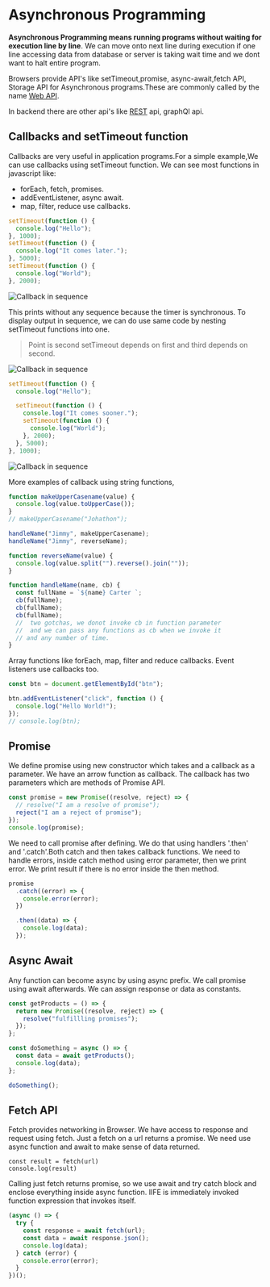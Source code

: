 # Asynchronous Programming

**Asynchronous Programming means running programs without waiting for
execution line by line**. We can move onto next line during execution
if one line accessing data from database or server is taking wait time and we dont want to halt entire program.

Browsers provide API's like setTimeout,promise, async-await,fetch API, Storage API
for Asynchronous programs.These are commonly called by the name [Web API](https://en.wikipedia.org/wiki/Web_API).

In backend there are other api's like [REST](https://en.wikipedia.org/wiki/Representational_state_transfer) api, graphQl api.

## Callbacks and setTimeout function

Callbacks are very useful in application programs.For a simple example,We can use callbacks using setTimeout function. We can see most functions in javascript like:

- forEach, fetch, promises.
- addEventListener, async await.
- map, filter, reduce use callbacks.

```js
setTimeout(function () {
  console.log("Hello");
}, 1000);
setTimeout(function () {
  console.log("It comes later.");
}, 5000);
setTimeout(function () {
  console.log("World");
}, 2000);
```

![Callback in sequence](/images/callback.png)

This prints without any sequence because the timer is synchronous. To display output in sequence, we can do use same code by nesting setTimeout functions into one.

> Point is second setTimeout depends on first and third depends on second.

![Callback in sequence](/images/sequence.png)

```js
setTimeout(function () {
  console.log("Hello");

  setTimeout(function () {
    console.log("It comes sooner.");
    setTimeout(function () {
      console.log("World");
    }, 2000);
  }, 5000);
}, 1000);
```

![Callback in sequence](/images/sequence.png)

More examples of callback using string functions,

```js
function makeUpperCasename(value) {
  console.log(value.toUpperCase());
}
// makeUpperCasename("Johathon");

handleName("Jimmy", makeUpperCasename);
handleName("Jimmy", reverseName);

function reverseName(value) {
  console.log(value.split("").reverse().join(""));
}

function handleName(name, cb) {
  const fullName = `${name} Carter `;
  cb(fullName);
  cb(fullName);
  cb(fullName);
  //  two gotchas, we donot invoke cb in function parameter
  //  and we can pass any functions as cb when we invoke it
  // and any number of time.
}
```

Array functions like forEach, map, filter and reduce callbacks. Event listeners use callbacks too.

```js
const btn = document.getElementById("btn");

btn.addEventListener("click", function () {
  console.log("Hello World!");
});
// console.log(btn);
```

## Promise

We define promise using new constructor which takes and a callback as a parameter. We have an arrow function as callback. The callback has two parameters
which are methods of Promise API.

```js
const promise = new Promise((resolve, reject) => {
  // resolve("I am a resolve of promise");
  reject("I am a reject of promise");
});
console.log(promise);
```

We need to call promise after defining. We do that
using handlers '.then' and '.catch'.Both catch and then takes callback functions. We need to handle errors, inside catch method using error parameter, then we print error. We print result if there is no error inside the then method.

```js
promise
  .catch((error) => {
    console.error(error);
  })

  .then((data) => {
    console.log(data);
  });
```

## Async Await

Any function can become async by using async prefix. We call promise
using await afterwards. We can assign response or data as constants.

```js
const getProducts = () => {
  return new Promise((resolve, reject) => {
    resolve("fulfillling promises");
  });
};

const doSomething = async () => {
  const data = await getProducts();
  console.log(data);
};

doSomething();
```

## Fetch API

Fetch provides networking in Browser. We have access to response and
request using fetch. Just a fetch on a url returns a promise. We need
use async function and await to make sense of data returned.

`const result = fetch(url)`  
`console.log(result)`

Calling just fetch returns promise, so we use await and try catch block and enclose everything inside async function. IIFE is immediately invoked function expression that invokes itself.

```js
(async () => {
  try {
    const response = await fetch(url);
    const data = await response.json();
    console.log(data);
  } catch (error) {
    console.error(error);
  }
})();
```
